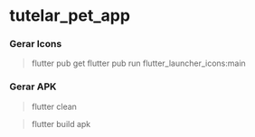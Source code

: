 # tutelar_pet_app

### Gerar Icons

> flutter pub get
flutter pub run flutter_launcher_icons:main

### Gerar APK

>flutter clean

>flutter build apk

